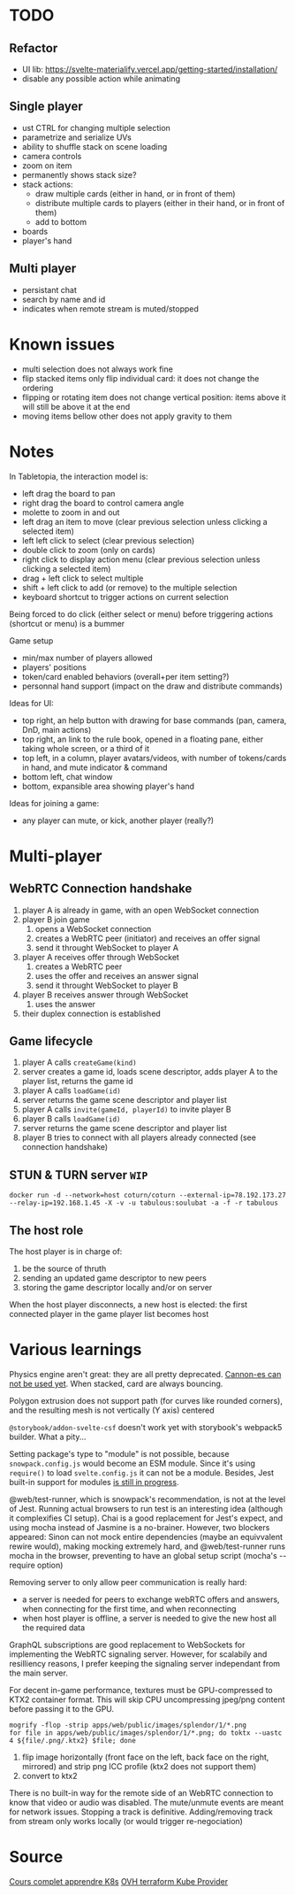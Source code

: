 # TODO

## Refactor

- UI lib: https://svelte-materialify.vercel.app/getting-started/installation/
- disable any possible action while animating

## Single player

- ust CTRL for changing multiple selection
- parametrize and serialize UVs
- ability to shuffle stack on scene loading
- camera controls
- zoom on item
- permanently shows stack size?
- stack actions:
  - draw multiple cards (either in hand, or in front of them)
  - distribute multiple cards to players (either in their hand, or in front of them)
  - add to bottom
- boards
- player's hand

## Multi player

- persistant chat
- search by name and id
- indicates when remote stream is muted/stopped

# Known issues

- multi selection does not always work fine
- flip stacked items only flip individual card: it does not change the ordering
- flipping or rotating item does not change vertical position: items above it will still be above it at the end
- moving items bellow other does not apply gravity to them

# Notes

In Tabletopia, the interaction model is:

- left drag the board to pan
- right drag the board to control camera angle
- molette to zoom in and out
- left drag an item to move (clear previous selection unless clicking a selected item)
- left left click to select (clear previous selection)
- double click to zoom (only on cards)
- right click to display action menu (clear previous selection unless clicking a selected item)
- drag + left click to select multiple
- shift + left click to add (or remove) to the multiple selection
- keyboard shortcut to trigger actions on current selection

Being forced to do click (either select or menu) before triggering actions (shortcut or menu) is a bummer

Game setup

- min/max number of players allowed
- players' positions
- token/card enabled behaviors (overall+per item setting?)
- personnal hand support (impact on the draw and distribute commands)

Ideas for UI:

- top right, an help button with drawing for base commands (pan, camera, DnD, main actions)
- top right, an link to the rule book, opened in a floating pane, either taking whole screen, or a third of it
- top left, in a column, player avatars/videos, with number of tokens/cards in hand, and mute indicator & command
- bottom left, chat window
- bottom, expansible area showing player's hand

Ideas for joining a game:

- any player can mute, or kick, another player (really?)

# Multi-player

## WebRTC Connection handshake

1. player A is already in game, with an open WebSocket connection
1. player B join game
   1. opens a WebSocket connection
   1. creates a WebRTC peer (initiator) and receives an offer signal
   1. send it throught WebSocket to player A
1. player A receives offer through WebSocket
   1. creates a WebRTC peer
   1. uses the offer and receives an answer signal
   1. send it throught WebSocket to player B
1. player B receives answer through WebSocket
   1. uses the answer
1. their duplex connection is established

## Game lifecycle

1. player A calls `createGame(kind)`
1. server creates a game id, loads scene descriptor, adds player A to the player list, returns the game id
1. player A calls `loadGame(id)`
1. server returns the game scene descriptor and player list
1. player A calls `invite(gameId, playerId)` to invite player B
1. player B calls `loadGame(id)`
1. server returns the game scene descriptor and player list
1. player B tries to connect with all players already connected (see connection handshake)

## STUN & TURN server `WIP`

```shell
docker run -d --network=host coturn/coturn --external-ip=78.192.173.27 --relay-ip=192.168.1.45 -X -v -u tabulous:soulubat -a -f -r tabulous

```

## The host role

The host player is in charge of:

1. be the source of thruth
1. sending an updated game descriptor to new peers
1. storing the game descriptor locally and/or on server

When the host player disconnects, a new host is elected: the first connected player in the game player list becomes host

# Various learnings

Physics engine aren't great: they are all pretty deprecated. [Cannon-es can not be used yet](https://github.com/BabylonJS/Babylon.js/issues/9810).
When stacked, card are always bouncing.

Polygon extrusion does not support path (for curves like rounded corners), and the resulting mesh is not vertically (Y axis) centered

`@storybook/addon-svelte-csf` doesn't work yet with storybook's webpack5 builder. What a pity...

Setting package's type to "module" is not possible, because `snowpack.config.js` would become an ESM module. Since it's using `require()` to load `svelte.config.js` it can not be a module.
Besides, Jest built-in support for modules [is still in progress](https://github.com/facebook/jest/issues/9430).

@web/test-runner, which is snowpack's recommendation, is not at the level of Jest. Running actual browsers to run test is an interesting idea (although it complexifies CI setup).
Chai is a good replacement for Jest's expect, and using mocha instead of Jasmine is a no-brainer.
However, two blockers appeared: Sinon can not mock entire dependencies (maybe an equivvalent rewire would), making mocking extremely hard, and @web/test-runner runs mocha in the browser, preventing to have an global setup script (mocha's --require option)

Removing server to only allow peer communication is really hard:

- a server is needed for peers to exchange webRTC offers and answers, when connecting for the first time, and when reconnecting
- when host player is offline, a server is needed to give the new host all the required data

GraphQL subscriptions are good replacement to WebSockets for implementing the WebRTC signaling server.
However, for scalabily and resilliency reasons, I prefer keeping the signaling server independant from the main server.

For decent in-game performance, textures must be GPU-compressed to KTX2 container format. This will skip CPU uncompressing jpeg/png content before passing it to the GPU.

```shell
mogrify -flop -strip apps/web/public/images/splendor/1/*.png
for file in apps/web/public/images/splendor/1/*.png; do toktx --uastc 4 ${file/.png/.ktx2} $file; done
```

1. flip image horizontally (front face on the left, back face on the right, mirrored) and strip png ICC profile (ktx2 does not support them)
2. convert to ktx2

There is no built-in way for the remote side of an WebRTC connection to know that video or audio was disabled.
The mute/unmute events are meant for network issues. Stopping a track is definitive. Adding/removing track from stream only works locally (or would trigger re-negociation)

# Source

[Cours complet apprendre K8s](https://devopssec.fr/article/cours-complet-apprendre-orchestrateur-kubernetes-k8s#begin-article-section)
[OVH terraform Kube Provider](https://registry.terraform.io/providers/ovh/ovh/latest/docs)
